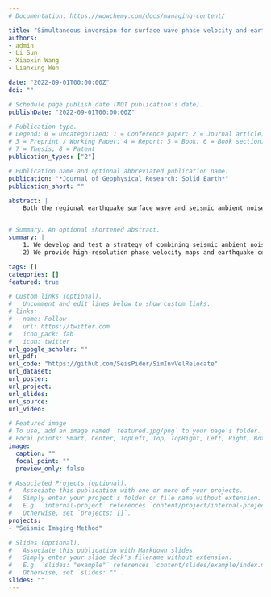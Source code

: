 ```yaml
---
# Documentation: https://wowchemy.com/docs/managing-content/

title: "Simultaneous inversion for surface wave phase velocity and earthquake centroid parameters: methodology and application"
authors:
- admin
- Li Sun
- Xiaoxin Wang
- Lianxing Wen

date: "2022-09-01T00:00:00Z"
doi: ""

# Schedule page publish date (NOT publication's date).
publishDate: "2022-09-01T00:00:00Z"

# Publication type.
# Legend: 0 = Uncategorized; 1 = Conference paper; 2 = Journal article;
# 3 = Preprint / Working Paper; 4 = Report; 5 = Book; 6 = Book section;
# 7 = Thesis; 8 = Patent
publication_types: ["2"]

# Publication name and optional abbreviated publication name.
publication: "*Journal of Geophysical Research: Solid Earth*"
publication_short: ""

abstract: |
    Both the regional earthquake surface wave and seismic ambient noise provide important constraints on the Earth’s structure, and yet no study satisfactorily combined them for the best imaging of subsurface seismic structure. In this study, we address this issue by developing a new method to simultaneously determine surface wave phase velocity and earthquake centroid parameters in three steps: 1) preliminary phase velocity inversion based on seismic ambient noise, 2) preliminary earthquake relocation based on earthquake surface wave data, and 3) simultaneous inversion for phase velocity and earthquake centroid parameters with constraints of inter-station phase velocity measurements based on seismic ambient noise and event-station phase velocity measurements based on earthquake surface wave data. Application of the method in the North South Seismic Belt region in China results in high-resolution Rayleigh wave phase velocity maps and accurate earthquake centroid parameters. The additional earthquake data notably improve resolution of the inverted phase velocity model in west Yunnan and central Tibetan blocks, the regions with sparse seismic station coverage. The inverted phase velocity model exhibits high-velocity anomalies in cratonic regions and the Emeishan Large Igneous Province, and low-velocity anomalies in the interior and surrounding regions of the Tibetan Plateau. Relocation places earthquakes in shallow depths with geotherm above the crustal rock’s brittle-ductile transition temperature of ~400℃, revealing thermal control on thickness of the seismogenic zone. With earthquake centroid parameters constrained, earthquake data are expected to provide further constraints on the deep seismic structure that is beyond the sampling limit of seismic ambient noise.


# Summary. An optional shortened abstract.
summary: |
    1. We develop and test a strategy of combining seismic ambient noise and regional earthquake surface wave data in constraining seismic structure of the Earth 
    2) We provide high-resolution phase velocity maps and earthquake centroid parameters in the North South Seismic Belt region in the continental China and gain insights on evolutional histories of the region

tags: []
categories: []
featured: true

# Custom links (optional).
#   Uncomment and edit lines below to show custom links.
# links:
# - name: Follow
#   url: https://twitter.com
#   icon_pack: fab
#   icon: twitter
url_google_scholar: ""
url_pdf:
url_code: "https://github.com/SeisPider/SimInvVelRelocate"
url_dataset:
url_poster:
url_project:
url_slides:
url_source:
url_video:

# Featured image
# To use, add an image named `featured.jpg/png` to your page's folder.
# Focal points: Smart, Center, TopLeft, Top, TopRight, Left, Right, BottomLeft, Bottom, BottomRight.
image:
  caption: ""
  focal_point: ""
  preview_only: false

# Associated Projects (optional).
#   Associate this publication with one or more of your projects.
#   Simply enter your project's folder or file name without extension.
#   E.g. `internal-project` references `content/project/internal-project/index.md`.
#   Otherwise, set `projects: []`.
projects:
- "Seismic Imaging Method"

# Slides (optional).
#   Associate this publication with Markdown slides.
#   Simply enter your slide deck's filename without extension.
#   E.g. `slides: "example"` references `content/slides/example/index.md`.
#   Otherwise, set `slides: ""`.
slides: ""
---
```

